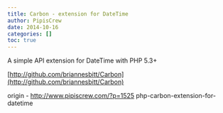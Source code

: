 ```yaml
---
title: Carbon - extension for DateTime
author: PipisCrew
date: 2014-10-16
categories: []
toc: true
---
```


A simple API extension for DateTime with PHP 5.3+

[http://github.com/briannesbitt/Carbon](http://github.com/briannesbitt/Carbon)

origin - http://www.pipiscrew.com/?p=1525 php-carbon-extension-for-datetime